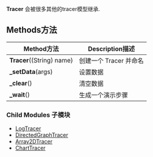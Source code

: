 ﻿**Tracer** 会被很多其他的tracer模型继承.

## Methods方法

| Method方法 | Description描述 |
|------------|----------------|
| **Tracer**((String) name)| 创建一个 Tracer 并命名 |
| **_setData**(args) | 设置数据 |
| **_clear**() | 清空数据 |
| **_wait**() | 生成一个演示步骤 |

### Child Modules 子模块

* [LogTracer](LogTracer)
* [DirectedGraphTracer](DirectedGraphTracer)
* [Array2DTracer](Array2DTracer)
* [ChartTracer](ChartTracer)